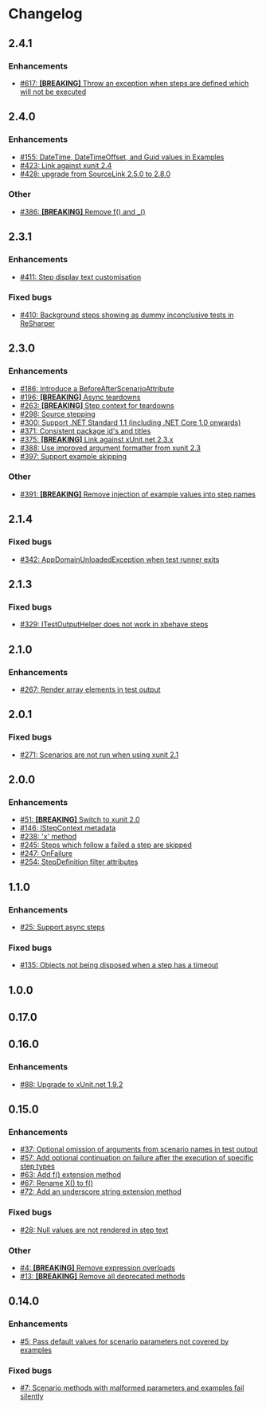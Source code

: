 # Changelog

## 2.4.1

### Enhancements

- [#617: **[BREAKING]** Throw an exception when steps are defined which will not be executed](https://github.com/adamralph/xbehave.net/issues/617)

## 2.4.0

### Enhancements

- [#155: DateTime, DateTimeOffset, and Guid values in Examples](https://github.com/adamralph/xbehave.net/issues/155)
- [#423: Link against xunit 2.4](https://github.com/adamralph/xbehave.net/issues/423)
- [#428: upgrade from SourceLink 2.5.0 to 2.8.0](https://github.com/adamralph/xbehave.net/pull/428)

### Other

- [#386: **[BREAKING]** Remove f() and \_()](https://github.com/adamralph/xbehave.net/issues/386)

## 2.3.1

### Enhancements

- [#411: Step display text customisation](https://github.com/adamralph/xbehave.net/issues/411)

### Fixed bugs

- [#410: Background steps showing as dummy inconclusive tests in ReSharper](https://github.com/adamralph/xbehave.net/issues/410)

## 2.3.0

### Enhancements

- [#186: Introduce a BeforeAfterScenarioAttribute](https://github.com/adamralph/xbehave.net/issues/186)
- [#196: **[BREAKING]** Async teardowns](https://github.com/adamralph/xbehave.net/issues/196)
- [#263: **[BREAKING]** Step context for teardowns](https://github.com/adamralph/xbehave.net/issues/263)
- [#298: Source stepping](https://github.com/adamralph/xbehave.net/issues/298)
- [#300: Support .NET Standard 1.1 (including .NET Core 1.0 onwards)](https://github.com/adamralph/xbehave.net/issues/300)
- [#371: Consistent package id's and titles](https://github.com/adamralph/xbehave.net/issues/371)
- [#375: **[BREAKING]** Link against xUnit.net 2.3.x](https://github.com/adamralph/xbehave.net/issues/375)
- [#388: Use improved argument formatter from xunit 2.3](https://github.com/adamralph/xbehave.net/issues/388)
- [#397: Support example skipping](https://github.com/adamralph/xbehave.net/issues/397)

### Other

- [#391: **[BREAKING]** Remove injection of example values into step names](https://github.com/adamralph/xbehave.net/issues/391)

## 2.1.4

### Fixed bugs

- [#342: AppDomainUnloadedException when test runner exits](https://github.com/adamralph/xbehave.net/issues/342)

## 2.1.3

### Fixed bugs

- [#329: ITestOutputHelper does not work in xbehave steps](https://github.com/adamralph/xbehave.net/issues/329)

## 2.1.0

### Enhancements

- [#267: Render array elements in test output](https://github.com/adamralph/xbehave.net/issues/267)

## 2.0.1

### Fixed bugs

- [#271: Scenarios are not run when using xunit 2.1](https://github.com/adamralph/xbehave.net/issues/271)

## 2.0.0

### Enhancements

- [#51: **[BREAKING]** Switch to xunit 2.0](https://github.com/adamralph/xbehave.net/issues/51)
- [#146: IStepContext metadata](https://github.com/adamralph/xbehave.net/issues/146)
- [#238: 'x' method](https://github.com/adamralph/xbehave.net/issues/238)
- [#245: Steps which follow a failed a step are skipped](https://github.com/adamralph/xbehave.net/issues/245)
- [#247: OnFailure](https://github.com/adamralph/xbehave.net/issues/247)
- [#254: StepDefinition filter attributes](https://github.com/adamralph/xbehave.net/issues/254)

## 1.1.0

### Enhancements

- [#25: Support async steps](https://github.com/adamralph/xbehave.net/issues/25)

### Fixed bugs

- [#135: Objects not being disposed when a step has a timeout](https://github.com/adamralph/xbehave.net/issues/135)

## 1.0.0

## 0.17.0

## 0.16.0

### Enhancements

- [#88: Upgrade to xUnit.net 1.9.2](https://github.com/adamralph/xbehave.net/issues/88)

## 0.15.0

### Enhancements

- [#37: Optional omission of arguments from scenario names in test output](https://github.com/adamralph/xbehave.net/issues/37)
- [#57: Add optional continuation on failure after the execution of specific step types](https://github.com/adamralph/xbehave.net/issues/57)
- [#63: Add f() extension method](https://github.com/adamralph/xbehave.net/issues/63)
- [#67: Rename X() to f()](https://github.com/adamralph/xbehave.net/issues/67)
- [#72: Add an underscore string extension method](https://github.com/adamralph/xbehave.net/issues/72)

### Fixed bugs

- [#28: Null values are not rendered in step text](https://github.com/adamralph/xbehave.net/issues/28)

### Other

- [#4: **[BREAKING]** Remove expression overloads](https://github.com/adamralph/xbehave.net/issues/4)
- [#13: **[BREAKING]** Remove all deprecated methods](https://github.com/adamralph/xbehave.net/issues/13)

## 0.14.0

### Enhancements

- [#5: Pass default values for scenario parameters not covered by examples](https://github.com/adamralph/xbehave.net/issues/5)

### Fixed bugs

- [#7: Scenario methods with malformed parameters and examples fail silently](https://github.com/adamralph/xbehave.net/issues/7)
